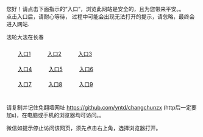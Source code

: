您好！请点击下面指示的“入口”，浏览此网站是安全的，且为您带来平安。。 <br/>
点击入口后，请耐心等待， 过程中可能会出现无法打开的提示，请忽略，最终会进入网站. </br>

法轮大法在长春<br/>
<div style="padding:10px"><a style="margin:20px" target="_blank" href="https://dyktw8xrhd04m.cloudfront.net/2Qpsp?rfhjh" id="ccLink1" rel="nofollow">入口1</a> <a target="_blank" style="margin:20px" href="https://d1ozqrngmbzo32.cloudfront.net/2Qpsp?mibutagc" id="ccLink2" rel="nofollow">入口2</a> <a style="margin:20px" target="_blank" href="https://d3u7kzibbq12yf.cloudfront.net/2Qpsp?byhor" id="ccLink3" rel="nofollow">入口3</a></div>

<div style="padding:10px" ><a style="margin:20px" target="_blank" href="https://dyktw8xrhd04m.cloudfront.net/2Qpsp?rfhjh" id="ccLink4" rel="nofollow">入口4</a> <a style="margin:20px" href="https://d1ozqrngmbzo32.cloudfront.net/2Qpsp?mibutagc" target="_blank" id="ccLink5" rel="nofollow">入口5</a> <a style="margin:20px" href="https://d3u7kzibbq12yf.cloudfront.net/2Qpsp?byhor" target="_blank" id="ccLink6" rel="nofollow">入口6</a></div>

<div style="padding:10px"><a style="margin:20px" target="_blank" href="https://dyktw8xrhd04m.cloudfront.net/2Qpsp?rfhjh" id="ccLink7" rel="nofollow">入口7</a> <a style="margin:20px" href="https://d1ozqrngmbzo32.cloudfront.net/2Qpsp?mibutagc" target="_blank" id="ccLink8" rel="nofollow">入口8</a> <a style="margin:20px" target="_blank" href="https://d3u7kzibbq12yf.cloudfront.net/2Qpsp?byhor" id="ccLink9" rel="nofollow">入口9</a></div>

<br/>



请复制并记住免翻墙网址 https://github.com/yntd/changchunzx (http后一定要加s)，在电脑或手机的浏览器均可访问。。<br/>

微信如提示停止访问该网页，须先点击右上角，选择浏览器打开。
